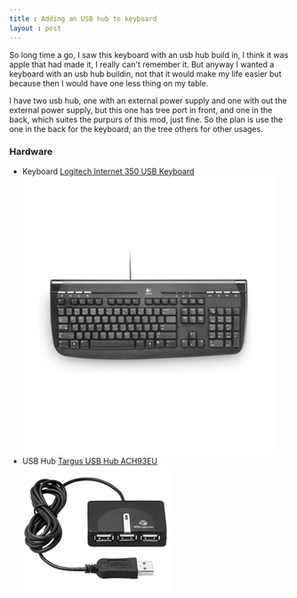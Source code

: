 ```yaml
---
title : Adding an USB hub to keyboard
layout : post
---
```

So long time a go, I saw this keyboard with an usb hub build in, I think it was apple that had made it, I really can't remember it. But anyway I wanted a keyboard with an usb hub buildin, not that it would make my life easier but because then I would have one less thing on my table.

I have two usb hub, one with an external power supply and one with out the external power supply, but this one has tree port in front, and one in the back, which suites the purpurs of this mod, just fine.
So the plan is use the one in the back for the keyboard, an the tree others for other usages.

### Hardware
* Keyboard [Logitech Internet 350 USB Keyboard](http://www.logitech.com/en-roeu/for-business/products/keyboards/devices/585) ![Logitech Internet 350 USB Keyboard](/images/2011-11-09-adding-an-usb-hub-to-keyboard/logitech_350_keyboard.png)
* USB Hub [Targus USB Hub ACH93EU](http://www.targus.com/uk/drivers_manuals.asp?SKU=ACH93EU) ![Targus USB Hub ACH93EU](/images/2011-11-09-adding-an-usb-hub-to-keyboard/targus_usb_hub.jpg)
